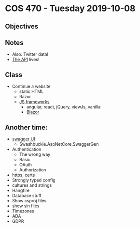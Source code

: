 # COS 470 - Tuesday 2019-10-08
## Objectives

## Notes
* Also: Twitter data!
* [The API](https://webthing20191008043036.azurewebsites.net/api/values) lives!

## Class
* Continue a website
  * static HTML
  * Razor
  * [JS frameworks](https://stackoverflow.com/questions/19724857/jquery-ajax-call-to-web-api)
    * angular, react, jQuery, viewJs, vanilla
    * [Blazor](https://docs.microsoft.com/en-us/aspnet/core/blazor/?view=aspnetcore-3.0)

## Another time:
* [swagger UI](https://github.com/swagger-api/swagger-ui)
  * Swashbuckle.AspNetCore.SwaggerGen
* Authentication
  * The wrong way
  * Basic
  * OAuth
  * Authorization
* https, certs
* Strongly typed config
* cultures and strings
* Hangfire
* Database stuff
* Show csproj files
* show sln files
* Timezones
* ADA
* GDPR
